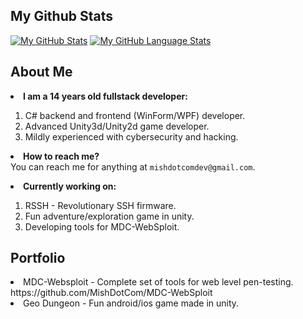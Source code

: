 ## My Github Stats
[![My GitHub Stats](https://github-readme-stats.vercel.app/api/?username=MishDotCom&count_private=true&theme=tokyonight&showicons=true)]()
[![My GitHub Language Stats](https://github-readme-stats.vercel.app/api/top-langs/?username=MishDotCom&langs_count=5&theme=tokyonight)]()
## About Me
<strong><li>I am a 14 years old fullstack developer:</li></strong>
1) C# backend and frontend (WinForm/WPF) developer.<br>
2) Advanced Unity3d/Unity2d game developer.<br>
3) Mildly experienced with cybersecurity and hacking.<br>

<strong><li>How to reach me?</li></strong>
You can reach me for anything at `mishdotcomdev@gmail.com`.

<strong><li>Currently working on:</li></strong>
1) RSSH - Revolutionary SSH firmware.
2) Fun adventure/exploration game in unity.
3) Developing tools for MDC-WebSploit.

## Portfolio
<li>MDC-Websploit - Complete set of tools for web level pen-testing. https://github.com/MishDotCom/MDC-WebSploit</li>
<li>Geo Dungeon - Fun android/ios game made in unity.</li>
